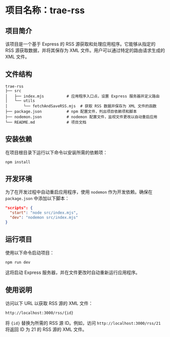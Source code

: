 # 项目名称：trae-rss

## 项目简介
该项目是一个基于 Express 的 RSS 源获取和处理应用程序。它能够从指定的 RSS 源获取数据，并将其保存为 XML 文件。用户可以通过特定的路由请求生成的 XML 文件。

## 文件结构
```
trae-rss
├── src
│   ├── index.mjs          # 应用程序入口点，设置 Express 服务器并定义路由
│   └── utils
│       └── fetchAndSaveRSS.mjs  # 获取 RSS 数据并保存为 XML 文件的函数
├── package.json           # npm 配置文件，列出项目依赖项和脚本
├── nodemon.json           # nodemon 配置文件，监视文件更改以自动重启应用
└── README.md              # 项目文档
```

## 安装依赖
在项目根目录下运行以下命令以安装所需的依赖项：
```
npm install
```

## 开发环境
为了在开发过程中自动重启应用程序，使用 `nodemon` 作为开发依赖。确保在 `package.json` 中添加以下脚本：
```json
"scripts": {
  "start": "node src/index.mjs",
  "dev": "nodemon src/index.mjs"
}
```

## 运行项目
使用以下命令启动项目：
```
npm run dev
```
这将启动 Express 服务器，并在文件更改时自动重新运行应用程序。

## 使用说明
访问以下 URL 以获取 RSS 源的 XML 文件：
```
http://localhost:3000/rss/{id}
```
将 `{id}` 替换为所需的 RSS 源 ID。例如，访问 `http://localhost:3000/rss/21` 将返回 ID 为 21 的 RSS 源的 XML 文件。